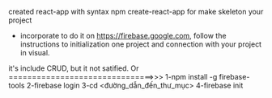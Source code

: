 created react-app with syntax npm create-react-app <the name> for make skeleton your project
- incorporate to do it on https://firebase.google.com, follow the instructions to initialization one project and connection with your project in visual.

it's include CRUD, but it not satified.
Or ===============================>>>
  1-npm install -g firebase-tools
  2-firebase login
  3-cd <đường_dẫn_đến_thư_mục>
  4-firebase init

